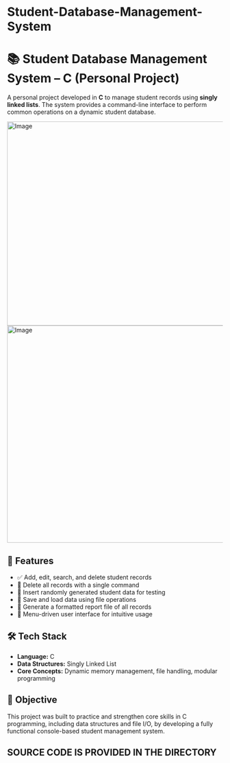 # Student-Database-Management-System
# 📚 Student Database Management System – C (Personal Project)

A personal project developed in **C** to manage student records using **singly linked lists**. The system provides a command-line interface to perform common operations on a dynamic student database.

<img width="547" height="476" alt="Image" src="https://github.com/user-attachments/assets/4c87a700-ce6a-448e-b304-410ae6603abe" />
<img width="991" height="507" alt="Image" src="https://github.com/user-attachments/assets/7a551e19-fdb1-4ccf-a582-f3696dc78564" />

## 🔧 Features

- ✅ Add, edit, search, and delete student records  
- 🧹 Delete all records with a single command  
- 🎲 Insert randomly generated student data for testing  
- 💾 Save and load data using file operations  
- 📝 Generate a formatted report file of all records  
- 📜 Menu-driven user interface for intuitive usage

## 🛠️ Tech Stack

- **Language:** C  
- **Data Structures:** Singly Linked List  
- **Core Concepts:** Dynamic memory management, file handling, modular programming

## 🎯 Objective

This project was built to practice and strengthen core skills in C programming, including data structures and file I/O, by developing a fully functional console-based student management system.

## SOURCE CODE IS PROVIDED IN THE DIRECTORY

